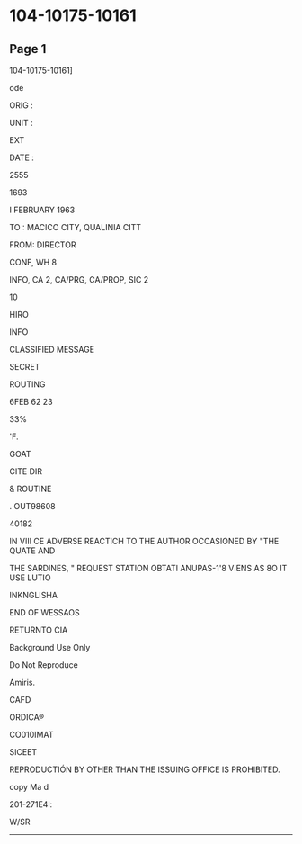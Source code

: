 # 104-10175-10161

## Page 1

104-10175-10161]

ode

ORIG :

UNIT :

EXT

DATE :

2555

1693

I FEBRUARY 1963

TO : MACICO CITY, QUALINIA CITT

FROM: DIRECTOR

CONF, WH 8

INFO, CA 2, CA/PRG, CA/PROP, SIC 2

10

HIRO

INFO

CLASSIFIED MESSAGE

SECRET

ROUTING

6FEB 62 23

33%

'F.

GOAT

CITE DIR

& ROUTINE

. OUT98608

40182

IN VIII CE ADVERSE REACTICH TO THE AUTHOR OCCASIONED BY "THE QUATE AND

THE SARDINES, " REQUEST STATION OBTATI ANUPAS-1'8 VIENS AS 8O IT USE LUTIO

INKNGLISHA

END OF WESSAOS

RETURNTO CIA

Background Use Only

Do Not Reproduce

Amiris.

CAFD

ORDICA®

CO010IMAT

SICEET

REPRODUCTIÓN BY OTHER THAN THE ISSUING OFFICE IS PROHIBITED.

copy Ma d

201-271E4l:

W/SR

---

